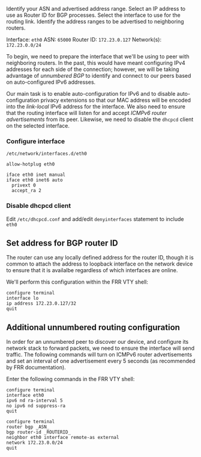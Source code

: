 Identify your ASN and advertised address range. Select an IP address to use as Router ID for BGP processes. Select the interface to use for the routing link. Identify the address ranges to be advertised to neighboring routers.

Interface:  `eth0`
ASN:        `65000`
Router ID:  `172.23.0.127`
Network(s): `172.23.0.0/24`

To begin, we need to prepare the interface that we'll be using to peer with neighboring routers. In the past, this would have meant configuring IPv4 addresses for each side of the connection; however, we will be taking advantage of _unnumbered BGP_ to identify and connect to our peers based on auto-configured IPv6 addresses.

Our main task is to enable auto-configuration for IPv6 and to disable auto-configuration privacy extensions so that our MAC address will be encoded into the _link-local_ IPv6 address for the interface. We also need to ensure that the routing interface will listen for and accept _ICMPv6 router advertisements_ from its peer. Likewise, we need to disable the `dhcpcd` client on the selected interface.

### Configure interface 
`/etc/network/interfaces.d/eth0`
```
allow-hotplug eth0

iface eth0 inet manual 
iface eth0 inet6 auto
  privext 0
  accept_ra 2
```

### Disable dhcpcd client
Edit `/etc/dhcpcd.conf` and add/edit `denyinterfaces` statement to include `eth0`

## Set address for BGP router ID 
The router can use any locally defined address for the router ID, though it is common to attach the address to loopback interface on the network device to ensure that it is availalbe regardless of which interfaces are online.

We'll perform this configuration within the FRR VTY shell:
```
configure terminal
interface lo
ip address 172.23.0.127/32
quit
```

## Additional unnumbered routing configuration
In order for an unnumbered peer to discover our device, and configure its network stack to forward packets, we need to ensure the interface will send traffic. The following commands will turn on ICMPv6 router advertisements and set an interval of one advertisement every 5 seconds (as recommended by FRR documentation).

Enter the following commands in the FRR VTY shell:
```
configure terminal
interface eth0
ipv6 nd ra-interval 5
no ipv6 nd suppress-ra
quit
```

```
configure terminal
router bgp _ASN_ 
bgp router-id _ROUTERID_
neighbor eth0 interface remote-as external
network 172.23.0.0/24
quit
```
